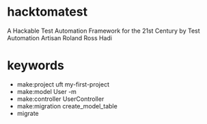 # hacktomatest
A Hackable Test Automation Framework for the 21st Century by Test Automation Artisan Roland Ross Hadi

# keywords
* make:project uft my-first-project
* make:model User  -m
* make:controller UserController
* make:migration create_model_table
* migrate
